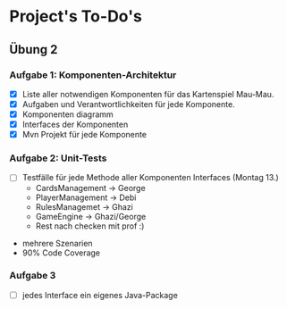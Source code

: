 # Project's To-Do's
## Übung 2

### Aufgabe 1: Komponenten-Architektur
- [x] Liste aller notwendigen Komponenten für das Kartenspiel Mau-Mau.
- [x] Aufgaben und Verantwortlichkeiten für jede Komponente.
- [x] Komponenten diagramm
- [x] Interfaces der Komponenten
- [x] Mvn Projekt für jede Komponente 

### Aufgabe 2: Unit-Tests
  - [ ] Testfälle für jede Methode aller Komponenten Interfaces (Montag 13.)
    - CardsManagement -> George
    - PlayerManagement -> Debi
    - RulesManagemet -> Ghazi
    - GameEngine -> Ghazi/George
    - Rest nach checken mit prof :)
  - mehrere Szenarien
  - 90% Code Coverage

### Aufgabe 3
  - [ ] jedes Interface ein eigenes Java-Package
